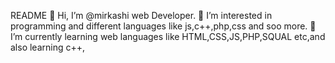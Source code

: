 README
👋 Hi, I’m @mirkashi web Developer. 👀 I’m interested in programming and different languages like js,c++,php,css and soo more. 
🌱 I’m currently learning web languages like HTML,CSS,JS,PHP,SQUAL etc,and also learning c++,

